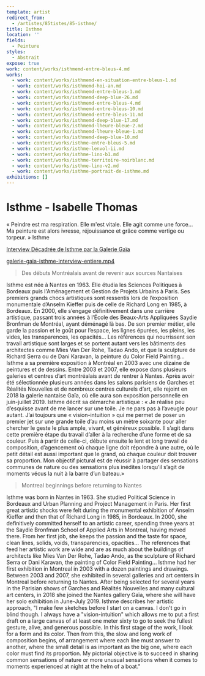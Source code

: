 ```yaml
---
template: artist
redirect_from:
  - /artistes/85tistes/85-isthme/
title: Isthme
location: ''
fields:
  - Peinture
styles:
  - Abstrait
expose: true
work: content/works/isthmemd-entre-bleus-4.md
works:
  - work: content/works/isthmemd-en-situation-entre-bleus-1.md
  - work: content/works/isthmemd-hoi-an.md
  - work: content/works/isthmemd-entre-bleus-1.md
  - work: content/works/isthmemd-deep-blue-26.md
  - work: content/works/isthmemd-entre-bleus-4.md
  - work: content/works/isthmemd-entre-bleus-10.md
  - work: content/works/isthmemd-entre-bleus-11.md
  - work: content/works/isthmemd-deep-blue-17.md
  - work: content/works/isthmemd-lheure-bleue-2.md
  - work: content/works/isthmemd-lheure-bleue-1.md
  - work: content/works/isthmemd-deep-blue-10.md
  - work: content/works/isthme-entre-bleus-5.md
  - work: content/works/isthme-lenvol-ii.md
  - work: content/works/isthme-lino-b1.md
  - work: content/works/isthme-territoire-noirblanc.md
  - work: content/works/isthme-lino-v2.md
  - work: content/works/isthme-portrait-de-isthme.md
exhibitions: []
---
```


# Isthme - Isabelle Thomas

« Peindre est ma respiration. Elle m'est vitale. Elle agit comme une force... Ma peinture est alors ivresse, réjouissance et grâce comme vertige ou torpeur. » Isthme

[Interview Décadrée de Isthme par la Galerie Gaïa](https://youtu.be/lwznot2FJRs "interview isthme par galerie gaia")

[galerie-gaia-isthme-interview-entiere.mp4](https://galerie-gaia.s3.eu-west-3.amazonaws.com/forestry/galerie-gaia-isthme-interview-entiere.mp4 "galerie-gaia-isthme-interview-entiere.mp4")

> Des débuts Montréalais avant de revenir aux sources Nantaises

Isthme est née à Nantes en 1963. Elle étudia les Sciences Politiques à Bordeaux puis l'Aménagement et Gestion de Projets Urbains à Paris. Ses premiers grands chocs artistiques sont ressentis lors de l’exposition monumentale d’Anselm Kieffer puis de celle de Richard Long en 1985, à Bordeaux. En 2000, elle s’engage définitivement dans une carrière artistique, passant trois années à l’École des Beaux-Arts Appliquées Saydie Bronfman de Montréal, ayant déménagé là bas. De son premier métier, elle garde la passion et le goût pour l’espace, les lignes épurées, les pleins, les vides, les transparences, les opacités… Les références qui nourrissent son travail artistique sont larges et se portent autant vers les bâtiments des architectes comme Mies Van Der Rohe, Tadao Ando, et que la sculpture de Richard Serra ou de Dani Karavan, la peinture du Color Field Painting... Isthme a sa première exposition à Montréal en 2003 avec une dizaine de peintures et de dessins. Entre 2003 et 2007, elle expose dans plusieurs galeries et centres d’art montréalais avant de rentrer à Nantes. Après avoir été sélectionnée plusieurs années dans les salons parisiens de Garches et Réalités Nouvelles et de nombreux centres culturels d’art, elle rejoint en 2018 la galerie nantaise Gaïa, où elle aura son exposition personnelle en juin-juillet 2019. Isthme décrit sa démarche artistique : « Je réalise peu d’esquisse avant de me lancer sur une toile. Je ne pars pas à l’aveugle pour autant. J’ai toujours une « vision-intuition » qui me permet de poser un premier jet sur une grande toile d’au moins un mètre soixante pour aller chercher le geste le plus ample, vivant, et généreux possible. Il s’agit dans cette première étape du travail d’aller à la recherche d’une forme et de sa couleur. Puis à partir de celle-ci, débute ensuite le lent et long travail de composition, d’agencement où chaque ligne doit répondre à une autre, où le petit détail est aussi important que le grand, où chaque couleur doit trouver sa proportion. Mon objectif pictural est de réussir à partager des sensations communes de nature ou des sensations plus inédites lorsqu’il s’agit de moments vécus la nuit à la barre d’un bateau.»

> Montreal beginnings before returning to Nantes

Isthme was born in Nantes in 1963. She studied Political Science in Bordeaux and Urban Planning and Project Management in Paris. Her first great artistic shocks were felt during the monumental exhibition of Anselm Kieffer and then that of Richard Long in 1985, in Bordeaux. In 2000, she definitively committed herself to an artistic career, spending three years at the Saydie Bronfman School of Applied Arts in Montreal, having moved there. From her first job, she keeps the passion and the taste for space, clean lines, solids, voids, transparencies, opacities... The references that feed her artistic work are wide and are as much about the buildings of architects like Mies Van Der Rohe, Tadao Ando, as the sculpture of Richard Serra or Dani Karavan, the painting of Color Field Painting... Isthme had her first exhibition in Montreal in 2003 with a dozen paintings and drawings. Between 2003 and 2007, she exhibited in several galleries and art centers in Montreal before returning to Nantes. After being selected for several years in the Parisian shows of Garches and Réalités Nouvelles and many cultural art centers, in 2018 she joined the Nantes gallery Gaïa, where she will have her solo exhibition in June-July 2019. Isthme describes her artistic approach, "I make few sketches before I start on a canvas. I don't go in blind though. I always have a "vision-intuition" which allows me to put a first draft on a large canvas of at least one meter sixty to go to seek the fullest gesture, alive, and generous possible. In this first stage of the work, I look for a form and its color. Then from this, the slow and long work of composition begins, of arrangement where each line must answer to another, where the small detail is as important as the big one, where each color must find its proportion. My pictorial objective is to succeed in sharing common sensations of nature or more unusual sensations when it comes to moments experienced at night at the helm of a boat."
